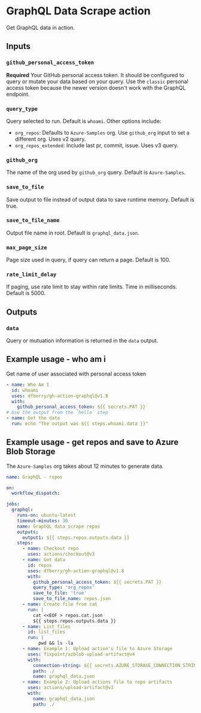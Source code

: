 # GraphQL Data Scrape action

Get GraphQL data in action. 

## Inputs

### `github_personal_access_token`

**Required** Your GitHub personal access token. It should be configured to query or mutate your data based on your query. Use the `classic` personal access token because the newer version doesn't work with the GraphQL endpoint.

### `query_type`

Query selected to run. Default is `whoami`. Other options include:

* `org_repos`: Defaults to `Azure-Samples` org. Use `github_org` input to set a different org. Uses v2 query.
* `org_repos_extended`: Include last pr, commit, issue. Uses v3 query.

### `github_org`

The name of the org used by `github_org` query. Default is `Azure-Samples`.

### `save_to_file` 

Save output to file instead of output data to save runtime memory. Default is true.

### `save_to_file_name`

Output file name in root. Default is `graphql_data.json`.

### `max_page_size`

Page size used in query, if query can return a page. Default is 100.

### `rate_limit_delay`

If paging, use rate limit to stay within rate limits. Time in milliseconds. Default is 5000.

## Outputs

### `data`

Query or mutuation information is returned in the `data` output.

## Example usage - who am i

Get name of user associated with personal access token

```yaml
- name: Who Am I
  id: whoami
  uses: dfberry/gh-action-graphql@v1.8
  with:
    github_personal_access_token: ${{ secrets.PAT }}
# Use the output from the `hello` step
- name: Get the data
  run: echo "The output was ${{ steps.whoami.data }}"
```

## Example usage - get repos and save to Azure Blob Storage

The `Azure-Samples` org takes about 12 minutes to generate data. 

```yaml
name: GraphQL - repos

on: 
  workflow_dispatch:

jobs:
  graphql:
    runs-on: ubuntu-latest
    timeout-minutes: 30
    name: GraphQL data scrape repos
    outputs:
      output1: ${{ steps.repos.outputs.data }}
    steps:
      - name: Checkout repo
        uses: actions/checkout@v3    
      - name: Get data
        id: repos
        uses: dfberry/gh-action-graphql@v1.8
        with:
          github_personal_access_token: ${{ secrets.PAT }}
          query_type: 'org_repos'
          save_to_file: 'true'
          save_to_file_name: repos.json          
      - name: Create file from cat
        run: |
          cat <<EOF > repos.cat.json
          ${{ steps.repos.outputs.data }}
      - name: List files
        id: list_files
        run: |
            pwd && ls -la 
      - name: Example 1: Upload action's file to Azure Storage
        uses: fixpoint/azblob-upload-artifact@v4
        with:
          connection-string: ${{ secrets.AZURE_STORAGE_CONNECTION_STRING }}
          path: ./
          name: graphql_data.json
      - name: Example 2: Upload actions file to repo artifacts
        uses: actions/upload-artifact@v3
        with:
          name: graphql_data.json
          path: ./
```